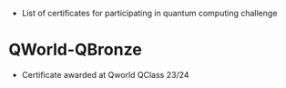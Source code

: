 - List of certificates for participating in quantum computing challenge 
# QWorld-QBronze  
   - Certificate awarded at Qworld QClass 23/24
